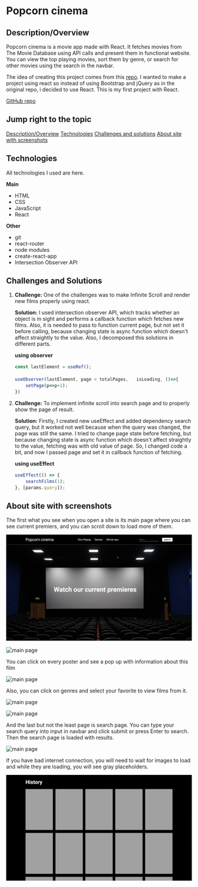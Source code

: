 # Popcorn cinema

## Description/Overview

Popcorn cinema is a movie app made with React.  It fetches movies from The Movie Database using API calls and present them in functional website. You can view the top playing movies, sort them by genre, or search for other movies using the search in the navbar.

The idea of creating this project comes from this [repo](https://github.com/dangconnie/movie-app). I wanted to make a project using react so instead of using Bootstrap and jQuery as in the original repo, i decided to use React. This is my first project with React.

[GitHub repo](https://github.com/DILLIR/movie-site/tree/main)

## Jump right to the topic

[Description/Overview](#descriptionoverview)
[Technologies](#technologies)
[Challenges and solutions](#challenges-and-solutions)
[About site with screenshots](#about-site-with-screenshots)

## Technologies

All technologies I used are here.

**Main**
+ HTML
+ CSS
+ JavaScript
+ React

**Other**
+ git
+ react-router
+ node modules
+ create-react-app
+ Intersection Observer API
  
## Challenges and Solutions

1. **Challenge:** One of the challenges was to make Infinite Scroll and render new films properly using react. 

    **Solution:** I used intersection observer API, which tracks whether an object is in sight and performs a callback function which fetches new films. Also, it is needed to pass to function current page, but not set it before calling, because changing state is async function which doesn't affect straightly to the value. Also, I decomposed this solutions in different parts.

    **using observer** 
    ```js
    const lastElement = useRef();

    useObserver(lastElement, page < totalPages,   isLoading, ()=>{
        setPage(p=>p+1);
    })
    ```
   
2. **Challenge:** To implement infinite scroll into search page and to properly show the page of result.

     **Solution:** Firstly, I created new useEffect and added dependency search query, but it worked not well because when the query was changed, the page was still the same. I tried to change page state before fetching, but because changing state is async function which doesn't affect straightly to the value, fetching was with old value of page. So, I changed code a bit, and now I passed page and set it in callback function of fetching.

    **using useEffect** 
    ```js
    useEffect(() => {
        searchFilms(1);
    }, [params.query]);
    ```
## About site with screenshots

The first what you see when you open a site is its main page where you can see current premiers, and you can scroll down to load more of them.

![main page](readme_img/1.png)

![main page](readme_img/2.png)

You can click on every poster and see a pop up with information about this film

![main page](readme_img/3.png)

Also, you can click on genres and select your favorite to view films from it.


![main page](readme_img/4.png)

![main page](readme_img/8.png)

And the last but not the least page is search page. You can type your search query into input in navbar and click submit or press Enter to search. Then the search page is loaded with results.

![main page](readme_img/7.png)

If you have bad internet connection, you will need to wait for images to load and while they are loading, you will see gray placeholders.

![main page](readme_img/6.png)


